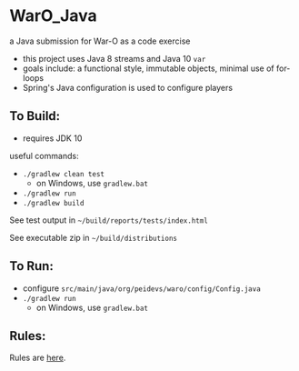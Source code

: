 
WarO_Java
=========

a Java submission for War-O as a code exercise

* this project uses Java 8 streams and Java 10 `var`
* goals include: a functional style, immutable objects, minimal use of for-loops
* Spring's Java configuration is used to configure players

To Build:
---------

* requires JDK 10

useful commands:

* `./gradlew clean test`
    - on Windows, use `gradlew.bat`
* `./gradlew run`
* `./gradlew build`

See test output in `~/build/reports/tests/index.html`

See executable zip in `~/build/distributions`

To Run:
---------

* configure `src/main/java/org/peidevs/waro/config/Config.java`
* `./gradlew run`
    - on Windows, use `gradlew.bat`

Rules:
---------

Rules are [here](Rules.md).

